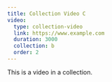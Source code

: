 ```yaml
---
title: Collection Video C
video:
  type: collection-video
  link: https://www.example.com
  duration: 3000
  collection: b
  order: 2
---
```


This is a video in a collection.
